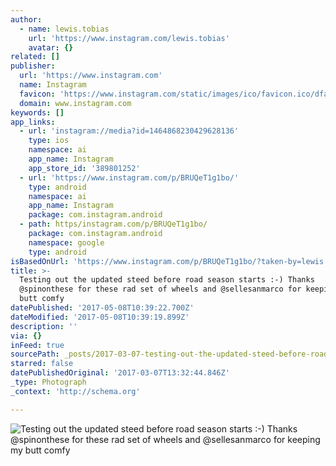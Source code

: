 ```yaml
---
author:
  - name: lewis.tobias
    url: 'https://www.instagram.com/lewis.tobias'
    avatar: {}
related: []
publisher:
  url: 'https://www.instagram.com'
  name: Instagram
  favicon: 'https://www.instagram.com/static/images/ico/favicon.ico/dfa85bb1fd63.ico'
  domain: www.instagram.com
keywords: []
app_links:
  - url: 'instagram://media?id=1464868230429628136'
    type: ios
    namespace: ai
    app_name: Instagram
    app_store_id: '389801252'
  - url: 'https://www.instagram.com/p/BRUQeT1g1bo/'
    type: android
    namespace: ai
    app_name: Instagram
    package: com.instagram.android
  - path: https/instagram.com/p/BRUQeT1g1bo/
    package: com.instagram.android
    namespace: google
    type: android
isBasedOnUrl: 'https://www.instagram.com/p/BRUQeT1g1bo/?taken-by=lewis.tobias'
title: >-
  Testing out the updated steed before road season starts :-) Thanks
  @spinonthese for these rad set of wheels and @sellesanmarco for keeping my
  butt comfy
datePublished: '2017-05-08T10:39:22.700Z'
dateModified: '2017-05-08T10:39:19.899Z'
description: ''
via: {}
inFeed: true
sourcePath: _posts/2017-03-07-testing-out-the-updated-steed-before-road-season-starts-.md
starred: false
datePublishedOriginal: '2017-03-07T13:32:44.846Z'
_type: Photograph
_context: 'http://schema.org'

---
```

![Testing out the updated steed before road season starts :-) Thanks @spinonthese for these rad set of wheels and @sellesanmarco for keeping my butt comfy](https://scontent.cdninstagram.com/t51.2885-15/s640x640/sh0.08/e35/17125361_209402439542155_6623162440303509504_n.jpg)